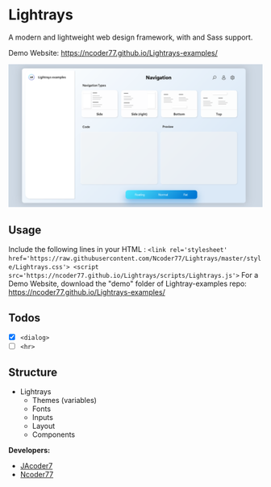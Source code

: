 # Lightrays
A modern and lightweight web design framework, with and Sass support.

Demo Website: https://ncoder77.github.io/Lightrays-examples/

![Lightrays example image](/img/Logos/readmeHead.png "LR example: responsive Web App")

 

## Usage
Include the following lines in your HTML <head>:
`
    <link rel='stylesheet' href='https://raw.githubusercontent.com/Ncoder77/Lightrays/master/style/Lightrays.css'>
    <script src='https://ncoder77.github.io/Lightrays/scripts/Lightrays.js'>
`
For a Demo Website, download the "demo" folder of Lightray-examples repo: https://ncoder77.github.io/Lightrays-examples/

## Todos

- [x] ```<dialog>```
- [ ] ```<hr>```

## Structure

- Lightrays
    - Themes (variables)
    - Fonts
    - Inputs
    - Layout
    - Components

**Developers:**
* [JAcoder7](https://github.com/JAcoder7 "go to his github-accont")
* [Ncoder77](https://github.com/Ncoder77 "go to his github-accont")
<br><br>
